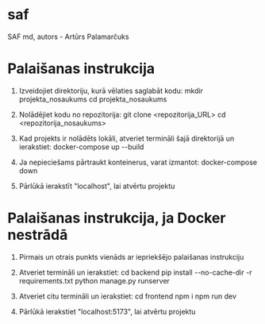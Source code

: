 # saf
SAF md, autors - Artūrs Palamarčuks
# Palaišanas instrukcija
1. Izveidojiet direktoriju, kurā vēlaties saglabāt kodu:
   mkdir projekta_nosaukums
   cd projekta_nosaukums

2. Nolādējiet kodu no repozitorija:
   git clone <repozitorija_URL>
   cd <repozitorija_nosaukums>

3. Kad projekts ir nolādēts lokāli, atveriet termināli šajā direktorijā un ierakstiet:
   docker-compose up --build

4. Ja nepieciešams pārtraukt konteinerus, varat izmantot:
   docker-compose down
5. Pārlūkā ierakstīt "localhost", lai atvērtu projektu

# Palaišanas instrukcija, ja Docker nestrādā

1. Pirmais un otrais punkts vienāds ar iepriekšējo palaišanas instrukciju

2. Atveriet termināli un ierakstiet:
    cd backend
    pip install --no-cache-dir -r requirements.txt
    python manage.py runserver

3. Atveriet citu termināli un ierakstiet:
    cd frontend
    npm i
    npm run dev

4. Pārlūkā ierakstiet "localhost:5173", lai atvērtu projektu
